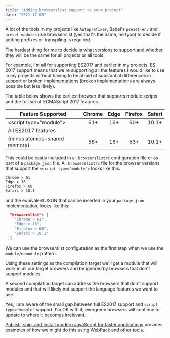 ```yaml
---
title: "Adding browserslist support to your project"
date: "2021-12-08"
---
```


A lot of the tools in my projects like `Autoprefixer`, Babel's `preset-env` and `preset-modules` use browserslist (yes that's the name, no typo) to decide if adding prefixes or transpiling is required.

The hardest thing for me to decide is what versions to support and whether they will be the same for all projects or all tools.

For example, I'm all for supporting ES2017 and earlier in my projects. ES 2017 support means that we're supporting all the features I would like to use in my projects without having to be afraid of substantial differences in support or broken implementations (broken implementations are always possible but less likely).

The table below shows the earliest browser that supports module scripts and the full set of ECMAScript 2017 features.

| Feature Supported | Chrome | Edge | Firefox | Safari |
| --- | :-: | :-: | :-: | :-: |
| &lt;script type="module"> | 61+ | 16+ | 60+ | 10.1+ |
| All ES2017 features
(minus atomics+shared memory) | 58+ | 16+ | 53+ | 10.1+ |

This could be easily included in a `.browserslistrc` configuration file or as part of a `package.json` file. A `.browserslistrc` file for the browser versions that support the `<script type="module">` looks like this:

```text
Chrome > 61
Edge > 16
Firefox > 60
Safari > 10.1
```

and the equivalent JSON that can be inserted in your `package.json` implementation, looks like this:

```json
  "browserslist": [
    "Chrome > 61",
    "Edge > 16",
    "Firefox > 60",
    "Safari > 10.1"
  ]
```

We can use the browserslist configuration as the first step when we use the `module/nomodule` pattern.

Using these settings as the compilation target we'll get a module that will work in all our target browsers and be ignored by browsers that don't support modules.

A second compilation target can address the browsers that don't support modules and that will likely not support the language features we want to use.

Yes, I am aware of the small gap between full ES2017 support and `script type="module"` support. I'm OK with it; evergreen browsers will continue to update to where it becomes irrelevant.

[Publish, ship, and install modern JavaScript for faster applications](https://web.dev/publish-modern-javascript/) provides examples of how we might do this using WebPack and other tools.

